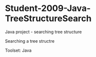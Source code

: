 # Student-2009-Java-TreeStructureSearch
Java project - searching tree structure

Searching a tree structre

Toolset:
Java
